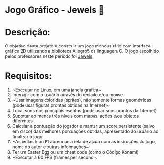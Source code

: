 # Jogo Gráfico - Jewels 🔷

# Descrição:
  
  O objetivo deste projeto é construir um jogo monousuário com interface gráfica 2D utilizando a biblioteca Allegro5 da linguagem C. O jogo escolhido pelos professores neste periodo foi [Jewels](https://www.roundgames.net/match-3-games/microsoft-jewel/)
  
# Requisitos:
  1. ~Executar no Linux, em uma janela gráfica~
  2. Interagir com o usuário através do teclado e/ou mouse
  3.  ~Usar imagens coloridas (sprites), não somente formas geométricas (pode usar figuras prontas obtidas na Internet)~
  4.  Tocar sons nos principais eventos (pode usar sons prontos da Internet)
  5.  Suportar ao menos três níveis com mapas, ações e/ou objetos diferentes
  6.  Calcular a pontuação do jogador e manter um score persistente (salvo em disco) das melhores pontuações obtidas, apresentado ao usuário ao finalizar o jogo
  7.  ~As teclas h ou F1 abrem uma tela de ajuda com as instruções do jogo, nome do autor e outras informações~
  8.  Ter um Easter Egg ou um cheat code (como o Código Konami)
  9.  ~Executar a 60 FPS (frames per second)~


